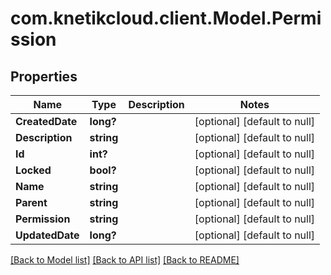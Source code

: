 # com.knetikcloud.client.Model.Permission
## Properties

Name | Type | Description | Notes
------------ | ------------- | ------------- | -------------
**CreatedDate** | **long?** |  | [optional] [default to null]
**Description** | **string** |  | [optional] [default to null]
**Id** | **int?** |  | [optional] [default to null]
**Locked** | **bool?** |  | [optional] [default to null]
**Name** | **string** |  | [optional] [default to null]
**Parent** | **string** |  | [optional] [default to null]
**Permission** | **string** |  | [optional] [default to null]
**UpdatedDate** | **long?** |  | [optional] [default to null]

[[Back to Model list]](../README.md#documentation-for-models) [[Back to API list]](../README.md#documentation-for-api-endpoints) [[Back to README]](../README.md)

